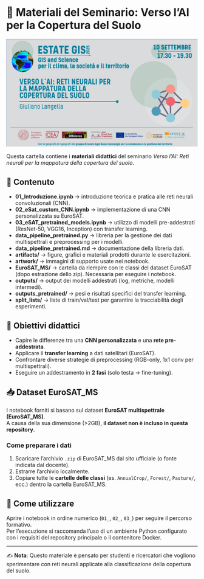 # 📘 Materiali del Seminario: Verso l’AI per la Copertura del Suolo
![Locandina seminario](../virtualbackground_langella.jpg)

Questa cartella contiene i **materiali didattici** del seminario *Verso l’AI: Reti neurali per la mappatura della copertura del suolo*.

## 📂 Contenuto

- **01_Introduzione.ipynb** → introduzione teorica e pratica alle reti neurali convoluzionali (CNN).
- **02_eSat_custom_CNN.ipynb** → implementazione di una CNN personalizzata su EuroSAT.
- **03_eSAT_pretrained_models.ipynb** → utilizzo di modelli pre-addestrati (ResNet-50, VGG16, Inception) con transfer learning.
- **data_pipeline_pretrained.py** → libreria per la gestione dei dati multispettrali e preprocessing per i modelli.
- **data_pipeline_pretrained.md** → documentazione della libreria dati.
- **artifacts/** → figure, grafici e materiali prodotti durante le esercitazioni.
- **artwork/** → immagini di supporto usate nei notebook.
- **EuroSAT_MS/** → cartella da riempire con le classi del dataset EuroSAT (dopo estrazione dello zip). Necessaria per eseguire i notebook.
- **outputs/** → output dei modelli addestrati (log, metriche, modelli intermedi).
- **outputs_pretrained/** → pesi e risultati specifici del transfer learning.
- **split_lists/** → liste di train/val/test per garantire la tracciabilità degli esperimenti.

## 🎯 Obiettivi didattici

- Capire le differenze tra una **CNN personalizzata** e una **rete pre-addestrata**.  
- Applicare il **transfer learning** a dati satellitari (EuroSAT).  
- Confrontare diverse strategie di preprocessing (RGB-only, 1x1 conv per multispettrali).  
- Eseguire un addestramento in **2 fasi** (solo testa → fine-tuning).  

## 📥 Dataset EuroSAT_MS

I notebook forniti si basano sul dataset **EuroSAT multispettrale (EuroSAT_MS)**.  
A causa della sua dimensione (>2GB), **il dataset non è incluso in questa repository**.

### Come preparare i dati
1. Scaricare l’archivio `.zip` di EuroSAT_MS dal sito ufficiale (o fonte indicata dal docente).  
2. Estrarre l’archivio localmente.  
3. Copiare tutte le **cartelle delle classi** (es. `AnnualCrop/`, `Forest/`, `Pasture/`, ecc.) dentro la cartella EuroSAT_MS.

## 🚀 Come utilizzare

Aprire i notebook in ordine numerico (`01_`, `02_`, `03_`) per seguire il percorso formativo.  
Per l’esecuzione si raccomanda l’uso di un ambiente Python configurato con i requisiti del repository principale o il contenitore Docker.

---

✍️ **Nota**: Questo materiale è pensato per studenti e ricercatori che vogliono sperimentare con reti neurali applicate alla classificazione della copertura del suolo.  
